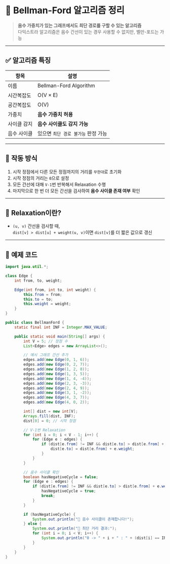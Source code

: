 # 📘 Bellman-Ford 알고리즘 정리

> **음수 가중치가 있는 그래프에서도 최단 경로를 구할 수 있는 알고리즘**  
> 다익스트라 알고리즘은 음수 간선이 있는 경우 사용할 수 없지만, 벨만-포드는 가능

---

## ✅ 알고리즘 특징

| 항목 | 설명 |
|------|------|
| 이름 | Bellman-Ford Algorithm |
| 시간복잡도 | O(V × E) |
| 공간복잡도 | O(V) |
| 가중치 | **음수 가중치 허용** |
| 사이클 감지 | **음수 사이클도 감지 가능** |
| 음수 사이클 | 있으면 `최단 경로 불가능` 판정 가능 |

---

## 🔄 작동 방식

1. 시작 정점에서 다른 모든 정점까지의 거리를 `무한대`로 초기화
2. 시작 정점의 거리는 `0`으로 설정
3. 모든 간선에 대해 `V-1`번 반복해서 Relaxation 수행
4. 마지막으로 한 번 더 모든 간선을 검사하여 **음수 사이클 존재 여부** 확인

---

## 📌 Relaxation이란?

- `(u, v)` 간선을 검사할 때,  
  `dist[v] > dist[u] + weight(u, v)`이면 `dist[v]`를 더 짧은 값으로 갱신

---

## 📁 예제 코드

```java
import java.util.*;

class Edge {
    int from, to, weight;

    Edge(int from, int to, int weight) {
        this.from = from;
        this.to = to;
        this.weight = weight;
    }
}

public class BellmanFord {
    static final int INF = Integer.MAX_VALUE;

    public static void main(String[] args) {
        int V = 5; // 정점 수
        List<Edge> edges = new ArrayList<>();

        // 예시 그래프 간선 추가
        edges.add(new Edge(0, 1, 6));
        edges.add(new Edge(0, 2, 7));
        edges.add(new Edge(1, 2, 8));
        edges.add(new Edge(1, 3, 5));
        edges.add(new Edge(1, 4, -4));
        edges.add(new Edge(2, 3, -3));
        edges.add(new Edge(2, 4, 9));
        edges.add(new Edge(3, 1, -2));
        edges.add(new Edge(4, 3, 7));
        edges.add(new Edge(4, 0, 2));

        int[] dist = new int[V];
        Arrays.fill(dist, INF);
        dist[0] = 0; // 시작 정점

        // V-1번 Relaxation
        for (int i = 0; i < V - 1; i++) {
            for (Edge e : edges) {
                if (dist[e.from] != INF && dist[e.to] > dist[e.from] + e.weight) {
                    dist[e.to] = dist[e.from] + e.weight;
                }
            }
        }

        // 음수 사이클 확인
        boolean hasNegativeCycle = false;
        for (Edge e : edges) {
            if (dist[e.from] != INF && dist[e.to] > dist[e.from] + e.weight) {
                hasNegativeCycle = true;
                break;
            }
        }

        if (hasNegativeCycle) {
            System.out.println("🚨 음수 사이클이 존재합니다!");
        } else {
            System.out.println("📍 최단 거리 결과:");
            for (int i = 0; i < V; i++) {
                System.out.println("0 -> " + i + " : " + (dist[i] == INF ? "∞" : dist[i]));
            }
        }
    }
}
```
